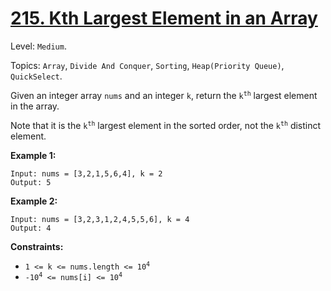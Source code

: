 # [215. Kth Largest Element in an Array](https://leetcode.com/problems/kth-largest-element-in-an-array/)

Level: `Medium`.

Topics: `Array`, `Divide And Conquer`, `Sorting`, `Heap(Priority Queue)`, `QuickSelect`.

Given an integer array `nums` and an integer `k`, return the <code>k<sup>th</sup></code> largest element in the array.

Note that it is the <code>k<sup>th</sup></code> largest element in the sorted order, not the <code>k<sup>th</sup></code> distinct element.

**Example 1:**

```
Input: nums = [3,2,1,5,6,4], k = 2
Output: 5
```

**Example 2:**

```
Input: nums = [3,2,3,1,2,4,5,5,6], k = 4
Output: 4
```

**Constraints:**

-   <code>1 <= k <= nums.length <= 10<sup>4</sup></code>
-   <code>-10<sup>4</sup> <= nums[i] <= 10<sup>4</sup></code>
